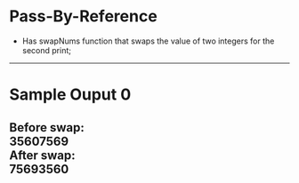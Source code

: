 # Pass-By-Reference
- Has swapNums function that swaps the value of two integers for the second print;
---
# Sample Ouput 0
Before swap:  
35607569  
After swap:  
75693560  
---  
